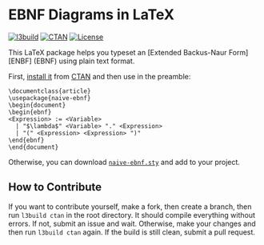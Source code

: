 # EBNF Diagrams in LaTeX

[![l3build](https://github.com/yegor256/naive-ebnf/actions/workflows/l3build.yml/badge.svg)](https://github.com/yegor256/naive-ebnf/actions/workflows/l3build.yml)
[![CTAN](https://img.shields.io/ctan/v/naive-ebnf)](https://ctan.org/pkg/naive-ebnf)
[![License](https://img.shields.io/badge/license-MIT-green.svg)](https://github.com/yegor256/naive-ebnf/blob/master/LICENSE.txt)

This LaTeX package helps you typeset an
[Extended Backus-Naur Form][ENBF] (EBNF)
using plain text format.

First, [install it][LaTeX]
from [CTAN](https://ctan.org/pkg/naive-ebnf)
and then use in the preamble:

```text
\documentclass{article}
\usepackage{naive-ebnf}
\begin{document}
\begin{ebnf}
<Expression> := <Variable>
  | "$\lambda$" <Variable> "." <Expression>
  | "(" <Expression> <Expression> ")"
\end{ebnf}
\end{document}
```

Otherwise, you can download [`naive-ebnf.sty`][sty] and add to your project.

## How to Contribute

If you want to contribute yourself, make a fork, then create a branch, 
then run `l3build ctan` in the root directory.
It should compile everything without errors. If not, submit an issue and wait.
Otherwise, make your changes and then run `l3build ctan` again. If the build is
still clean, submit a pull request.

[EBNF]: https://en.wikipedia.org/wiki/Extended_Backus%E2%80%93Naur_form
[LaTeX]: https://en.wikibooks.org/wiki/LaTeX/Installing_Extra_Packages
[sty]: https://raw.githubusercontent.com/yegor256/naive-ebnf/gh-pages/naive-ebnf/naive-ebnf.sty
